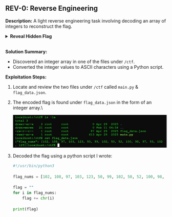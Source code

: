 ## REV-0: Reverse Engineering
**Description:**
A light reverse engineering task involving decoding an array of integers to reconstruct the flag.
<details> <summary><b>Reveal Hidden Flag</b></summary> flag{2cf24dba5f} </details></br>

**Solution Summary:**
- Discovered an integer array in one of the files under `/ctf`.
- Converted the integer values to ASCII characters using a Python script.

**Exploitation Steps:**
1. Locate and review the two files under `/ctf` called `main.py` & `flag_data.json`.
2. The encoded flag is found under `flag_data.json` in the form of an integer array.\

    ![screenshot](../images/REV-0.jpg)

3. Decoded the flag using a python script I wrote:
   ```python
   #!/usr/bin/python3

   flag_nums = [102, 108, 97, 103, 123, 50, 99, 102, 50, 52, 100, 98, 97, 53, 102, 125]
   
   flag = ""
   for i in flag_nums:
       flag += chr(i)

   print(flag)
